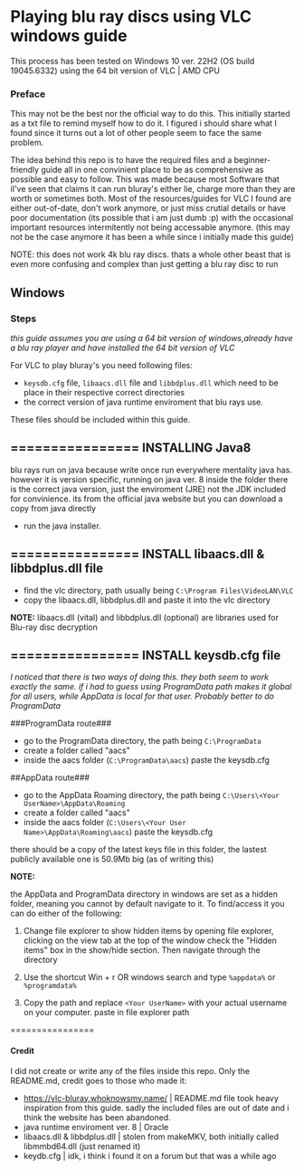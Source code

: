 # Playing blu ray discs using VLC windows guide
This process has been tested on Windows 10 ver. 22H2 (OS build 19045.6332)
using the 64 bit version of VLC | AMD CPU

### Preface
This may not be the best nor the official way to do this. This initially started as a txt file to remind myself how to do it. I figured i should share what I found since it turns out a lot of other people seem to face the same problem.  

The idea behind this repo is to have the required files and a beginner-friendly guide all in one convinient place to be as comprehensive as possible and easy to follow.
This was made because most Software that iI've seen that claims it can run bluray's either lie, charge more than they are worth or sometimes both. 
Most of the resources/guides for VLC I found are either out-of-date, don't work anymore, or just miss crutial details or have poor documentation (its possible that i am just dumb :p) with the occasional important resources intermitently not being accessable anymore.
(this may not be the case anymore it has been a while since i initially made this guide)


NOTE: this does not work 4k blu ray discs. thats a whole other beast that is even more confusing and complex than just getting a blu ray disc to run

## Windows 

### Steps
*this guide assumes you are using a 64 bit version of windows,already have a blu ray player and have installed the 64 bit version of VLC*

For VLC to play bluray's you need following files:
- `keysdb.cfg` file, `libaacs.dll` file and `libbdplus.dll` which need to be place in their respective correct directories 
- the correct version of java runtime enviroment that blu rays use. 

These files should be included within this guide. 


================ 
INSTALLING Java8
----------------

blu rays run on java because write once run 
everywhere mentality java has. however it is version specific,
running on java ver. 8 
inside the folder there is the correct
java version, just the enviroment (JRE) not the JDK
included for convinience. its from the official java website but
you can download a copy from java directly
- run the java installer. 

================ 
INSTALL libaacs.dll & libbdplus.dll file
----------------
- find the vlc directory, path usually being
`C:\Program Files\VideoLAN\VLC`
- copy the libaacs.dll, libbdplus.dll and paste it into the vlc directory

**NOTE:**
 libaacs.dll (vital) and libbdplus.dll (optional) are libraries used for Blu-ray disc decryption

================ 
INSTALL keysdb.cfg file
----------------
*I noticed that there is two ways of doing this. they both seem to work exactly the same. if i had to guess using ProgramData path makes it global for all users, while AppData is local for that user. Probably better to do ProgramData* 

###ProgramData route###
- go to the ProgramData directory, the path being
`C:\ProgramData`
- create a folder called "aacs"
- inside the aacs folder (`C:\ProgramData\aacs`) paste the keysdb.cfg
  
##AppData route###
- go to the AppData Roaming directory, the path being
`C:\Users\<Your UserName>\AppData\Roaming`
- create a folder called "aacs"
- inside the aacs folder (`C:\Users\<Your User Name>\AppData\Roaming\aacs`) paste the keysdb.cfg

there should be a copy of the latest keys file in this folder, the lastest publicly available one is 50.9Mb big (as of writing this) 


**NOTE:**

the AppData and ProgramData directory in windows are set as a hidden folder, meaning you cannot by default navigate to it. 
To find/access it you can do either of the following:
  1. Change file explorer to show hidden items by opening file explorer, clicking on the view tab at the top of the window
  check the "Hidden items" box in the show/hide section. Then navigate through the directory   

  2. Use the shortcut Win + r OR windows search and type 
  `%appdata%` or `%programdata%`

  3. Copy the path and replace `<Your UserName>` with your actual username on your computer. paste in file explorer path


================ 



#### Credit
I did not create or write any of the files inside this repo. Only the README.md, credit goes to those who made it:
* https://vlc-bluray.whoknowsmy.name/ | README.md file took heavy inspiration from this guide. sadly the included files are out of date and i think the website has been abandoned. 
* java runtime enviroment ver. 8 | Oracle 
* libaacs.dll & libbdplus.dll | stolen from makeMKV, both initially called libmmbd64.dll (just renamed it)
* keydb.cfg | idk, i think i found it on a forum but that was a while ago
